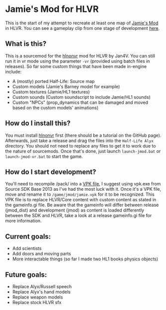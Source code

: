 # Jamie's Mod for HLVR
This is the start of my attempt to recreate at least one map of [Jamie's Mod](https://www.moddb.com/mods/jamies-mod) in HLVR.
You can see a gameplay clip from one stage of development [here](https://www.youtube.com/watch?v=JMqgsJd87hE).

## What is this?
This is a sourcemod for the [hlnonvr](https://github.com/Jan4V/hlnonvr) mod for HLVR by Jan4V. You can still run it in vr mode using the parameter ``-vr`` (provided using batch files in releases). So far some custom things that have been made in-engine include:
* A (mostly) ported Half-Life: Source map
* Custom models (Jamie's Barney model for example)
* Custom textures (Jamie/HL1 textures)
* Custom sounds (Custom soundscript to include Jamie/HL1 sounds)
* Custom "NPCs" (prop_dynamics that can be damaged and moved based on the custom models' animations)

## How do I install this?
You must install [hlnonvr](https://github.com/Jan4V/hlnonvr) first (there should be a tutorial on the GitHub page). Afterwards, just take a release and drag the files into the ``Half-Life Alyx`` directory. You should not need to replace any files to get it to work due to the nature of sourcemods. Once that's done, just launch ``launch-jmod.bat`` or ``launch-jmod-vr.bat`` to start the game.

## How do I start development?
You'll need to recompile /pack/ into a [VPK file](https://developer.valvesoftware.com/wiki/VPK), I suggest using vpk.exe from Source SDK Base 2013 as I've had the most luck with it. Once it's a VPK file, move and rename it to ``/game/jmod/jamie.vpk`` for it to be recognized. This VPK file is to replace HLVR/Core content with custom content as stated in the gameinfo.gi file. Be aware that the gameinfo will differ between release (jmod_dist) and development (jmod) as content is loaded differently between the SDK and HLVR, take a look at a release gameinfo.gi file for more information.

## Current goals:
* Add scientists
* Add doors and moving parts
* More interactable things (so far I made two HL1 books physics objects)

## Future goals:
* Replace Alyx/Russell speech
* Replace Alyx's hand models
* Replace weapon models
* Replace stock HLVR sfx
